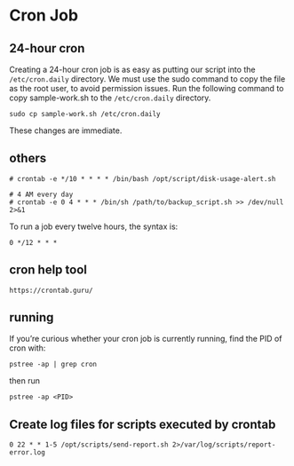 # Cron Job

## 24-hour cron

Creating a 24-hour cron job is as easy as putting our script into the `/etc/cron.daily` directory. We must use the sudo command to copy the file as the root user, to avoid permission issues. Run the following command to copy sample-work.sh to the `/etc/cron.daily` directory.

```
sudo cp sample-work.sh /etc/cron.daily
```

These changes are immediate.

## others

```
# crontab -e */10 * * * * /bin/bash /opt/script/disk-usage-alert.sh

# 4 AM every day
# crontab -e 0 4 * * * /bin/sh /path/to/backup_script.sh >> /dev/null 2>&1
```

To run a job every twelve hours, the syntax is:

```
0 */12 * * *
```

## cron help tool

```
https://crontab.guru/
```

## running

If you’re curious whether your cron job is currently running, find the PID of cron with:

```
pstree -ap | grep cron
```

then run

```
pstree -ap <PID>
```

## Create log files for scripts executed by crontab

```
0 22 * * 1-5 /opt/scripts/send-report.sh 2>/var/log/scripts/report-error.log
```
